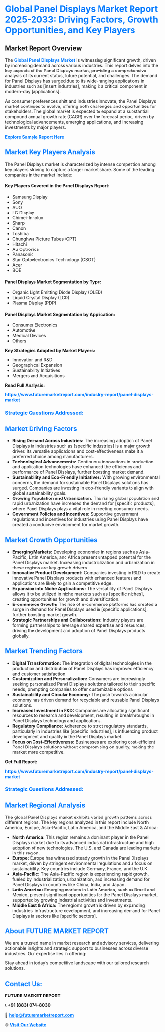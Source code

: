 <h1 style="color: #007BFF;">Global Panel Displays Market Report 2025-2033: Driving Factors, Growth Opportunities, and Key Players</h1>

<section id="overview">
<h2>Market Report Overview</h2>
<p>The <a href="https://www.futuremarketreport.com/industry-report/panel-displays-market" style="color: #007BFF; text-decoration: none;"><strong>Global Panel Displays Market</strong></a> is witnessing significant growth, driven by increasing demand across various industries. This report delves into the key aspects of the Panel Displays market, providing a comprehensive analysis of its current status, future potential, and challenges. The demand for Panel Displays has surged due to its wide-ranging applications in industries such as [insert industries], making it a critical component in modern-day [applications].</p>
<p>As consumer preferences shift and industries innovate, the Panel Displays market continues to evolve, offering both challenges and opportunities for stakeholders. The global market is expected to expand at a substantial compound annual growth rate (CAGR) over the forecast period, driven by technological advancements, emerging applications, and increasing investments by major players.</p>
</section>

<section id="overview">
<p><a href="https://www.futuremarketreport.com/request-sample/reportId=75853" style="color: #007BFF; text-decoration: none;"><strong>Explore Sample Report Here</strong></a></p>
</section>

<section id="key-players">
<h2 style="color: #007BFF;">Market Key Players Analysis</h2>
<p>The Panel Displays market is characterized by intense competition among key players striving to capture a larger market share. Some of the leading companies in the market include:</p>
<h4>Key Players Covered in the Panel Displays Report:</h4>
<ul><li>Samsung Display</li><li>Sony</li><li>AUO</li><li>LG Display</li><li>Chimei-Innolux</li><li>Sharp</li><li>Canon</li><li>Toshiba</li><li>Chunghwa Picture Tubes (CPT)</li><li>Hitachi</li><li>Au Optronics</li><li>Panasonic</li><li>Star Optoelectronics Technology (CSOT)</li><li>Acer</li><li>BOE</li></ul>
<h4>Panel Displays Market Segmentation by Type:</h4>
<ul><li>Organic Light Emitting Diode Display (OLED)</li><li>Liquid Crystal Display (LCD)</li><li>Plasma Display (PDP)</li></ul>

<h4>Panel Displays Market Segmentation by Application:</h4>
<ul><li>Consumer Electronics</li><li>Automotive</li><li>Medical Devices</li><li>Others</li></ul>
<p><strong>Key Strategies Adopted by Market Players:</strong></p>
<ul>
<li>Innovation and R&D</li>
<li>Geographical Expansion</li>
<li>Sustainability Initiatives</li>
<li>Mergers and Acquisitions</li>
</ul>
</section>

<section>
<p><strong>Read Full Analysis: </strong></p><a href="https://www.futuremarketreport.com/industry-report/panel-displays-market" style="color: #007BFF; text-decoration: none;"><strong>https://www.futuremarketreport.com/industry-report/panel-displays-market</strong></a>
<h3 style="color: #007BFF;">Strategic Questions Addressed:</h3>
</section>

<section id="driving-factors">
<h2 style="color: #007BFF;">Market Driving Factors</h2>
<ul>
<li><strong>Rising Demand Across Industries:</strong> The increasing adoption of Panel Displays in industries such as [specific industries] is a major growth driver. Its versatile applications and cost-effectiveness make it a preferred choice among manufacturers.</li>
<li><strong>Technological Advancements:</strong> Continuous innovations in production and application technologies have enhanced the efficiency and performance of Panel Displays, further boosting market demand.</li>
<li><strong>Sustainability and Eco-Friendly Initiatives:</strong> With growing environmental concerns, the demand for sustainable Panel Displays solutions has surged. Companies are investing in eco-friendly variants to align with global sustainability goals.</li>
<li><strong>Growing Population and Urbanization:</strong> The rising global population and rapid urbanization have increased the demand for [specific products], where Panel Displays plays a vital role in meeting consumer needs.</li>
<li><strong>Government Policies and Incentives:</strong> Supportive government regulations and incentives for industries using Panel Displays have created a conducive environment for market growth.</li>
</ul>
</section>

<section id="growth-opportunities">
<h2 style="color: #007BFF;">Market Growth Opportunities</h2>
<ul>
<li><strong>Emerging Markets:</strong> Developing economies in regions such as Asia-Pacific, Latin America, and Africa present untapped potential for the Panel Displays market. Increasing industrialization and urbanization in these regions are key growth drivers.</li>
<li><strong>Innovative Product Development:</strong> Companies investing in R&D to create innovative Panel Displays products with enhanced features and applications are likely to gain a competitive edge.</li>
<li><strong>Expansion into Niche Applications:</strong> The versatility of Panel Displays allows it to be utilized in niche markets such as [specific niches], creating opportunities for growth and diversification.</li>
<li><strong>E-commerce Growth:</strong> The rise of e-commerce platforms has created a surge in demand for Panel Displays used in [specific applications], further boosting market growth.</li>
<li><strong>Strategic Partnerships and Collaborations:</strong> Industry players are forming partnerships to leverage shared expertise and resources, driving the development and adoption of Panel Displays products globally.</li>
</ul>
</section>

<section id="trending-factors">
<h2 style="color: #007BFF;">Market Trending Factors</h2>
<ul>
<li><strong>Digital Transformation:</strong> The integration of digital technologies in the production and distribution of Panel Displays has improved efficiency and customer satisfaction.</li>
<li><strong>Customization and Personalization:</strong> Consumers are increasingly seeking personalized Panel Displays solutions tailored to their specific needs, prompting companies to offer customizable options.</li>
<li><strong>Sustainability and Circular Economy:</strong> The push towards a circular economy has driven demand for recyclable and reusable Panel Displays solutions.</li>
<li><strong>Increased Investment in R&D:</strong> Companies are allocating significant resources to research and development, resulting in breakthroughs in Panel Displays technology and applications.</li>
<li><strong>Regulatory Compliance:</strong> Adherence to strict regulatory standards, particularly in industries like [specific industries], is influencing product development and quality in the Panel Displays market.</li>
<li><strong>Focus on Cost-Effectiveness:</strong> Businesses are exploring cost-efficient Panel Displays solutions without compromising on quality, making the market more competitive.</li>
</ul>
</section>

<section>
<p><strong>Get Full Report: </strong></p><a href="https://www.futuremarketreport.com/industry-report/panel-displays-market" style="color: #007BFF; text-decoration: none;"><strong>https://www.futuremarketreport.com/industry-report/panel-displays-market</strong></a>
<h3 style="color: #007BFF;">Strategic Questions Addressed:</h3>
</section>


<section id="regional-analysis">
<h2 style="color: #007BFF;">Market Regional Analysis</h2>
<p>The global Panel Displays market exhibits varied growth patterns across different regions. The key regions analyzed in this report include North America, Europe, Asia-Pacific, Latin America, and the Middle East & Africa:</p>
<ul>
<li><strong>North America:</strong> This region remains a dominant player in the Panel Displays market due to its advanced industrial infrastructure and high adoption of new technologies. The U.S. and Canada are leading markets in this region.</li>
<li><strong>Europe:</strong> Europe has witnessed steady growth in the Panel Displays market, driven by stringent environmental regulations and a focus on sustainability. Key countries include Germany, France, and the U.K.</li>
<li><strong>Asia-Pacific:</strong> The Asia-Pacific region is experiencing rapid growth, fueled by industrialization, urbanization, and increasing demand for Panel Displays in countries like China, India, and Japan.</li>
<li><strong>Latin America:</strong> Emerging markets in Latin America, such as Brazil and Mexico, present significant opportunities for the Panel Displays market, supported by growing industrial activities and investments.</li>
<li><strong>Middle East & Africa:</strong> The region’s growth is driven by expanding industries, infrastructure development, and increasing demand for Panel Displays in sectors like [specific sectors].</li>
</ul>
</section>

<footer>
<h2 style="color: #007BFF;">About FUTURE MARKET REPORT</h2>
<p>We are a trusted name in market research and advisory services, delivering actionable insights and strategic support to businesses across diverse industries. Our expertise lies in offering:</p>

<p>Stay ahead in today’s competitive landscape with our tailored research solutions.</p>

<h2 style="color: #007BFF;">Contact Us:</h2>
<p><strong>FUTURE MARKET REPORT</strong></p>
<p>📞 <strong>+91 (883) 074-8030</strong></p>
<p>📧 <strong><a href="mailto:help@futuremarketreport.com" style="color: #007BFF;">help@futuremarketreport.com</a></strong></p>
<p>🌐 <strong><a href="https://www.futuremarketreport.com/" style="color: #007BFF;">Visit Our Website</a></strong></p>
</footer>